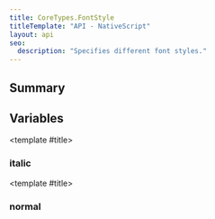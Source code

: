 ```yaml
---
title: CoreTypes.FontStyle
titleTemplate: "API - NativeScript"
layout: api
seo:
  description: "Specifies different font styles."
---
```


<!-- This page is auto generated, do not edit manually. -->
<!-- Run "yarn generate:api-docs" to regenerate -->

<script setup lang="ts">
  import { provide } from "vue";
  import API_DATA from "./CoreTypes-FontStyle.data.json";
  
  provide('API_DATA', API_DATA);
</script>

<APIRefHierarchy v-once />

<APIRefComment commentBase64="eyJibG9ja1RhZ3MiOltdLCJtb2RpZmllclRhZ3MiOnt9LCJzdW1tYXJ5IjpbeyJraW5kIjoidGV4dCIsInRleHQiOiJTcGVjaWZpZXMgZGlmZmVyZW50IGZvbnQgc3R5bGVzLiJ9XX0=" v-once />

## <Heading ignore>Summary</Heading>

<APIRefSummary v-once />

## Variables

<div class="isConst">

<APIRef for="2703" v-once>

<template #title>

### italic

</template>

</APIRef>

</div>

<div class="isConst">

<APIRef for="2702" v-once>

<template #title>

### normal

</template>

</APIRef>

</div>
